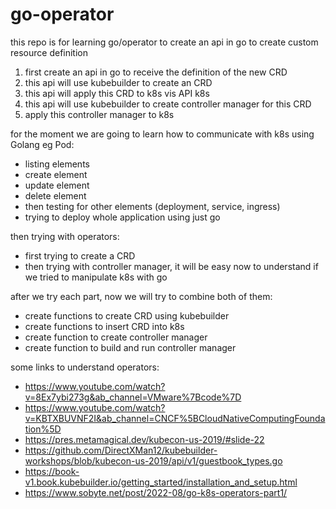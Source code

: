 # go-operator
this repo is for learning go/operator to create an api in go to create custom resource definition 


1. first create an api in go to receive the definition of the new CRD
2. this api will use kubebuilder to create an CRD
3. this api will apply this CRD to k8s vis API k8s
4. this api will use kubebuilder to create controller manager for this CRD
5. apply this controller manager to k8s

for the moment we are going to learn how to communicate with k8s using Golang eg Pod:

- listing elements
- create element
- update element
- delete element
- then testing for other elements (deployment, service, ingress)
- trying to deploy whole application using just go

then trying with operators:

- first trying to create a CRD
- then trying with controller manager, it will be easy now to understand if we tried to manipulate k8s with go


after we try each part, now we will try to combine both of them:

- create functions to create CRD using kubebuilder
- create functions to insert CRD into k8s
- create function to create controller manager
- create function to build and run controller manager

some links to understand operators:

- https://www.youtube.com/watch?v=8Ex7ybi273g&ab_channel=VMware%7Bcode%7D
- https://www.youtube.com/watch?v=KBTXBUVNF2I&ab_channel=CNCF%5BCloudNativeComputingFoundation%5D
- https://pres.metamagical.dev/kubecon-us-2019/#slide-22
- https://github.com/DirectXMan12/kubebuilder-workshops/blob/kubecon-us-2019/api/v1/guestbook_types.go
- https://book-v1.book.kubebuilder.io/getting_started/installation_and_setup.html
- https://www.sobyte.net/post/2022-08/go-k8s-operators-part1/
